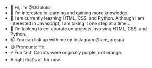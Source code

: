 - 👋 Hi, I’m @OGpluto
- 👀 I’m interested in learning and gaining more knowledge. 
- 🌱 I am currently learning HTML, CSS, and Python. Although I am interested in Javascript, I am taking it one step at a time...
- 💞️ I’m looking to collaborate on projects involving HTML, CSS, and Python.  
- 📫 You can link up with me on Instagram @iam_prospa
- 😄 Pronouns: He
- ⚡ Fun fact: Carrots were originally purple, not orange.
- Alright that's all for now.

<!---
OGpluto/OGpluto is a ✨ special ✨ repository because its `README.md` (this file) appears on your GitHub profile.
You can click the Preview link to take a look at your changes.
--->
